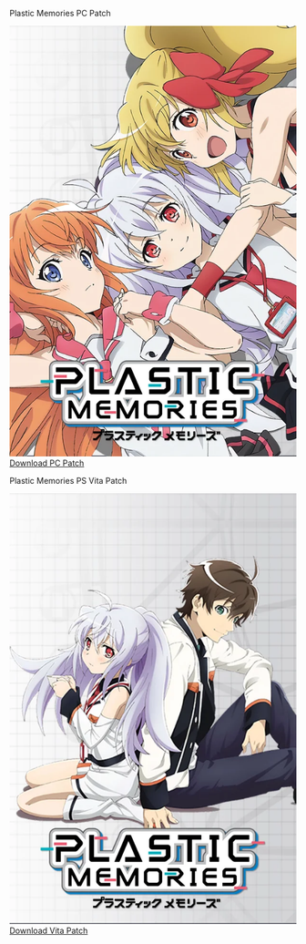 <style>
  h1 { text-align: center; }
  h2 { text-align: center; }
</style>
<div class="project-row-patch">
  <div class="project-item-patch">
    <p>Plastic Memories PC Patch</p>
    <a href="/patch/pc">
      <img src="/assets/images/steam_library_english.webp" alt="Plastic Memories" class="project-img">
    </a>
    <div class="patch-button-container">
  <a href="/patch/pc" class="md-button md-button--primary">Download PC Patch</a>
</div>
  </div>
  <div class="project-item-patch">
    <p>Plastic Memories PS Vita Patch</p>
    <a href="/patch/vita">
      <img src="/assets/images/vitadl.webp" alt="Plastic Memories" class="project-img">
    </a>
    <div class="patch-button-container">
  <a href="/patch/vita" class="md-button md-button--primary">Download Vita Patch</a>
</div>
  </div>
</div>